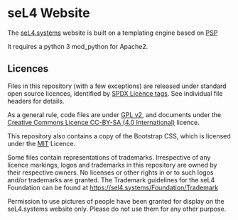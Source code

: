 <!--
    Copyright 2020 seL4 Project a Series of LF Projects, LLC.
    SPDX-License-Identifier: CC-BY-SA-4.0
-->

# seL4 Website

The [seL4.systems](https://sel4.systems) website is built on a
templating engine based on
[PSP](http://modpython.org/live/mod_python-3.3.1/doc-html/pyapi-psp.html)

It requires a python 3 mod_python for Apache2.

## Licences
Files in this repository (with a few exceptions) are released under
standard open source licences, identified by [SPDX Licence
tags](https://spdx.org).  See individual file headers for details.

As a general rule, code files are under [GPL
v2](https://www.gnu.org/licenses/old-licenses/gpl-2.0.html), and
documents under the [Creative Commons Licence CC-BY-SA (4.0
International)](https://creativecommons.org/licenses/by-sa/4.0/)
licence.

This repository also contains a copy of the Bootstrap CSS, which is
licensed under the
[MIT](https://github.com/twbs/bootstrap/blob/master/LICENSE) Licence.

Some files contain representations of trademarks.  Irrespective of any
licence markings, logos and trademarks in this repository are owned by
their respective owners. No licenses or other rights in or to such
logos and/or trademarks are granted. The Trademark guidelines for the
seL4 Foundation can be found at <https://sel4.systems/Foundation/Trademark>

Permission to use pictures of people have been granted for display on
the seL4.systems website only.  Please do not use them for any other
purpose.